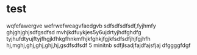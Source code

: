 # test
wqfefawergve
wefrwefweagvfaedgvb
 sdfsdfsdfsdf,fyjhmfy
ghjghjghjsdfgsdfsd
mvhjkdfuykjes5y6ujdrtyjhdfghdfg
tyjhufdtyujftyjfhgjkfhkgfhnkmfhjkfghkjfgjkfsdfsdfjhjfgjhfh
hj,mghj,ghj,ghj,ghj,hj,gsdfsdfsdf
5 minitnb sdfjlsadjfajdfajsfjaj
dfggggfdgf
